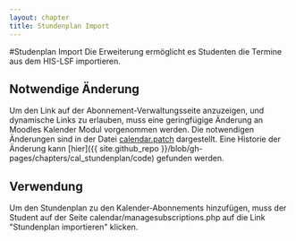 ```yaml
---
layout: chapter
title: Stundenplan Import
---
```


#Studenplan Import
Die Erweiterung ermöglicht es Studenten die Termine aus dem HIS-LSF importieren.

## Notwendige Änderung
Um den Link auf der Abonnement-Verwaltungsseite anzuzeigen, und dynamische Links zu erlauben, muss eine geringfügige Änderung an Moodles Kalender Modul vorgenommen werden.
Die notwendigen Änderungen sind in der Datei [calendar.patch](code/calendar.patch) dargestellt.
Eine Historie der Änderung kann [hier]({{ site.github_repo }}/blob/gh-pages/chapters/cal_stundenplan/code) gefunden werden.

## Verwendung
Um den Stundenplan zu den Kalender-Abonnements hinzufügen, muss der Student auf der Seite calendar/managesubscriptions.php auf die Link "Stundenplan importieren" klicken.
